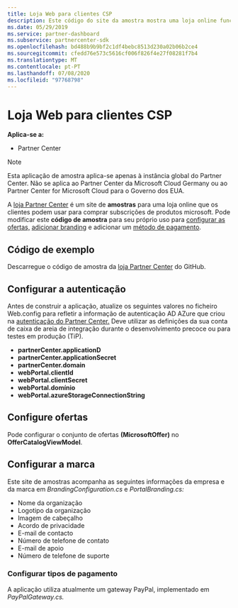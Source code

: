 ```yaml
---
title: Loja Web para clientes CSP
description: Este código do site da amostra mostra uma loja online funcionando para os clientes comprarem subscrições de produtos Microsoft.
ms.date: 05/29/2019
ms.service: partner-dashboard
ms.subservice: partnercenter-sdk
ms.openlocfilehash: bd488b9b9bf2c1df4bebc8513d230a02b06b2ce4
ms.sourcegitcommit: cfedd76e573c5616cf006f826f4e27f08281f7b4
ms.translationtype: MT
ms.contentlocale: pt-PT
ms.lasthandoff: 07/08/2020
ms.locfileid: "97768798"
---
```

# <a name="csp-customer-web-storefront"></a>Loja Web para clientes CSP

**Aplica-se a:**

- Partner Center

> [!NOTE]
> Esta aplicação de amostra aplica-se apenas à instância global do Partner Center. Não se aplica ao Partner Center da Microsoft Cloud Germany ou ao Partner Center for Microsoft Cloud para o Governo dos EUA.

A [loja Partner Center](https://github.com/Microsoft/Partner-Center-Storefront) é um site de **amostras** para uma loja online que os clientes podem usar para comprar subscrições de produtos microsoft. Pode modificar este **código de amostra** para seu próprio uso para [configurar as ofertas,](#configure-offers) [adicionar branding](#configure-branding) e adicionar um [método de pagamento](#configure-payment-types).

## <a name="sample-code"></a>Código de exemplo

Descarregue o código de amostra da [loja Partner Center](https://github.com/Microsoft/Partner-Center-Storefront) do GitHub.

## <a name="configure-authentication"></a>Configurar a autenticação

Antes de construir a aplicação, atualize os seguintes valores no ficheiro Web.config para refletir a informação de autenticação AD AZure que criou na [autenticação do Partner Center.](partner-center-authentication.md) Deve utilizar as definições da sua conta de caixa de areia de integração durante o desenvolvimento precoce ou para testes em produção (TiP).

- **partnerCenter.applicationD**
- **partnerCenter.applicationSecret**
- **partnerCenter.domain**
- **webPortal.clientId**
- **webPortal.clientSecret**
- **webPortal.domínio**
- **webPortal.azureStorageConnectionString**

## <a name="configure-offers"></a>Configure ofertas

Pode configurar o conjunto de ofertas **(MicrosoftOffer)** no **OfferCatalogViewModel**.

## <a name="configure-branding"></a>Configurar a marca

Este site de amostras acompanha as seguintes informações da empresa e da marca em *BrandingConfiguration.cs* e *PortalBranding.cs:*

- Nome da organização
- Logotipo da organização
- Imagem de cabeçalho
- Acordo de privacidade
- E-mail de contacto
- Número de telefone de contato
- E-mail de apoio
- Número de telefone de suporte

### <a name="configure-payment-types"></a>Configurar tipos de pagamento

A aplicação utiliza atualmente um gateway PayPal, implementado em *PayPalGateway.cs.*